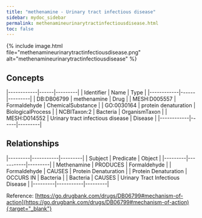 ```yaml
---
title: "methenamine - Urinary tract infectious disease"
sidebar: mydoc_sidebar
permalink: methenamineurinarytractinfectiousdisease.html
toc: false 
---
```


{% include image.html file="methenamineurinarytractinfectiousdisease.png" alt="methenamineurinarytractinfectiousdisease" %}

## Concepts

|------------|------|---------|
| Identifier | Name | Type    |
|------------|------|---------|
| DB:DB06799 | methenamine | Drug |
| MESH:D005557 | Formaldehyde | ChemicalSubstance |
| GO:0030164 | protein denaturation | BiologicalProcess |
| NCBITaxon:2 | Bacteria | OrganismTaxon |
| MESH:D014552 | Urinary tract infectious disease | Disease |
|------------|------|---------|

## Relationships

|---------|-----------|---------|
| Subject | Predicate | Object  |
|---------|-----------|---------|
| Methenamine | PRODUCES | Formaldehyde |
| Formaldehyde | CAUSES | Protein Denaturation |
| Protein Denaturation | OCCURS IN | Bacteria |
| Bacteria | CAUSES | Urinary Tract Infectious Disease |
|---------|-----------|---------|

Reference: [https://go.drugbank.com/drugs/DB06799#mechanism-of-action](https://go.drugbank.com/drugs/DB06799#mechanism-of-action){:target="_blank"}